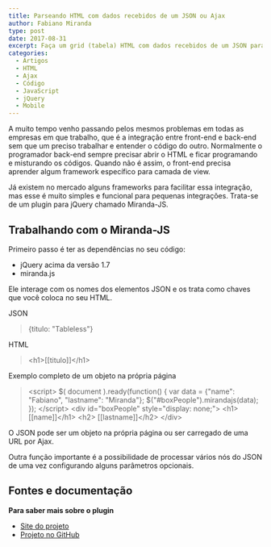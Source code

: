 ```yaml
---
title: Parseando HTML com dados recebidos de um JSON ou Ajax
author: Fabiano Miranda
type: post
date: 2017-08-31
excerpt: Faça um grid (tabela) HTML com dados recebidos de um JSON para Websites, Web apps e conheça mais sobre o plugin jQuery miranda-js. 
categories:
  - Artigos
  - HTML
  - Ajax
  - Código
  - JavaScript
  - jQuery
  - Mobile
---
```


A muito tempo venho passando pelos mesmos problemas em todas as empresas em que trabalho, que é a integração entre front-end e back-end sem que um preciso trabalhar e entender o código do outro. Normalmente o programador back-end sempre precisar abrir o HTML e ficar programando e misturando os códigos. Quando não é assim, o front-end precisa aprender algum framework específico para camada de view.

Já existem no mercado alguns frameworks para facilitar essa integração, mas esse é muito simples e funcional para pequenas integrações. Trata-se de um plugin para jQuery chamado Miranda-JS.

## Trabalhando com o Miranda-JS

Primeiro passo é ter as dependências no seu código:
 - jQuery acima da versão 1.7
 - miranda.js

Ele interage com os nomes dos elementos JSON e os trata como chaves que você coloca no seu HTML.

JSON
> {titulo: "Tableless"}

HTML
> &lt;h1&gt;[[titulo]]&lt;/h1&gt;


Exemplo completo de um objeto na própria página
> &lt;script&gt;
          $( document ).ready(function() {
              var data = {&quot;name&quot;: &quot;Fabiano&quot;, &quot;lastname&quot;: &quot;Miranda&quot;};
              $(&quot;#boxPeople&quot;).mirandajs(data);
          });
  &lt;/script&gt;
  &lt;div id=&quot;boxPeople&quot; style=&quot;display: none;&quot;&gt;
      &lt;h1&gt;[[name]]&lt;/h1&gt;
      &lt;h2&gt; [[lastname]]&lt;/h2&gt;
  &lt;/div&gt;
							

O JSON pode ser um objeto na própria página ou ser carregado de uma URL por Ajax.


Outra função importante é a possibilidade de processar vários nós do JSON de uma vez configurando alguns parâmetros opcionais.

## Fontes e documentação

**Para saber mais sobre o plugin**

  * [Site do projeto][1]
  * [Projeto no GitHub][2]

 [1]: http://www.fabianomiranda.com.br/miranda-js/
 [2]: https://github.com/fabiano-miranda/miranda-js/
